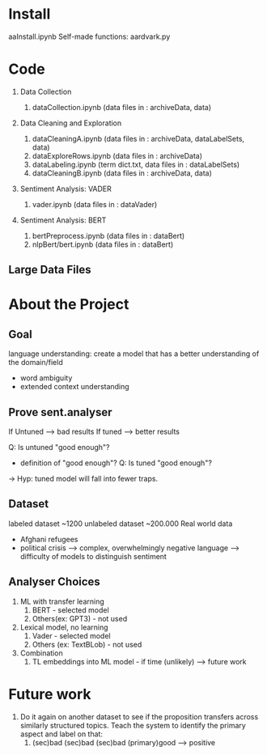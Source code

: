 
# Install
aaInstall.ipynb
Self-made functions: aardvark.py

# Code
1. Data Collection
   1. dataCollection.ipynb (data files in : archiveData, data)

2. Data Cleaning and Exploration
   1. dataCleaningA.ipynb (data files in : archiveData, dataLabelSets, data)
   2. dataExploreRows.ipynb (data files in : archiveData)
   3. dataLabeling.ipynb (term dict.txt, data files in : dataLabelSets)
   4. dataCleaningB.ipynb (data files in : archiveData, data)

3. Sentiment Analysis: VADER
   1. vader.ipynb (data files in : dataVader)

4. Sentiment Analysis: BERT
   1. bertPreprocess.ipynb (data files in : dataBert)
   2. nlpBert/bert.ipynb (data files in : dataBert)

## Large Data Files


# About the Project
## Goal
language understanding: create a model that has a better understanding of the domain/field
  * word ambiguity
  * extended context understanding

## Prove sent.analyser
If Untuned --> bad results
If tuned --> better results

Q: Is untuned "good enough"?
  * definition of "good enough"?
Q: Is tuned "good enough"?

-> Hyp: tuned model will fall into fewer traps.

## Dataset
labeled dataset  ~1200
unlabeled dataset  ~200.000
Real world data 
* Afghani refugees
* political crisis --> complex, overwhelmingly negative language --> difficulty of models to distinguish sentiment

## Analyser Choices 
 1. ML with transfer learning
    1. BERT - selected model
    2. Others(ex: GPT3) - not used
 2. Lexical model, no learning
    1. Vader - selected model
    2. Others (ex: TextBLob) - not used
 3. Combination
    1. TL embeddings into ML model - if time (unlikely) --> future work

# Future work
1. Do it again on another dataset to see if the proposition transfers across similarly structured topics. Teach the system to identify the primary aspect and label on that: 
   1. (sec)bad (sec)bad (sec)bad (primary)good --> positive

